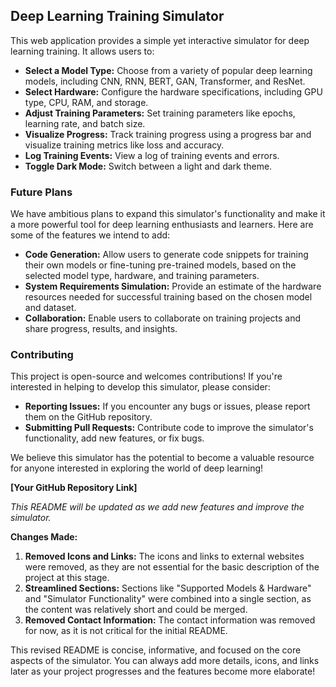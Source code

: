 ## Deep Learning Training Simulator

This web application provides a simple yet interactive simulator for deep learning training. It allows users to:

*   **Select a Model Type:** Choose from a variety of popular deep learning models, including CNN, RNN, BERT, GAN, Transformer, and ResNet.
*   **Select Hardware:**  Configure the hardware specifications, including GPU type, CPU, RAM, and storage.
*   **Adjust Training Parameters:** Set training parameters like epochs, learning rate, and batch size.
*   **Visualize Progress:** Track training progress using a progress bar and visualize training metrics like loss and accuracy.
*   **Log Training Events:** View a log of training events and errors.
*   **Toggle Dark Mode:** Switch between a light and dark theme.

### Future Plans

We have ambitious plans to expand this simulator's functionality and make it a more powerful tool for deep learning enthusiasts and learners. Here are some of the features we intend to add:

*   **Code Generation:** Allow users to generate code snippets for training their own models or fine-tuning pre-trained models, based on the selected model type, hardware, and training parameters.
*   **System Requirements Simulation:**  Provide an estimate of the hardware resources needed for successful training based on the chosen model and dataset.
*   **Collaboration:**  Enable users to collaborate on training projects and share progress, results, and insights.

### Contributing

This project is open-source and welcomes contributions! If you're interested in helping to develop this simulator, please consider:

*   **Reporting Issues:**  If you encounter any bugs or issues, please report them on the GitHub repository.
*   **Submitting Pull Requests:**  Contribute code to improve the simulator's functionality, add new features, or fix bugs.

We believe this simulator has the potential to become a valuable resource for anyone interested in exploring the world of deep learning! 

**[Your GitHub Repository Link]**

*This README will be updated as we add new features and improve the simulator.* 

**Changes Made:**

1.  **Removed Icons and Links:** The icons and links to external websites were removed, as they are not essential for the basic description of the project at this stage. 
2.  **Streamlined Sections:**  Sections like "Supported Models & Hardware" and "Simulator Functionality" were combined into a single section, as the content was relatively short and could be merged. 
3.  **Removed Contact Information:** The contact information was removed for now, as it is not critical for the initial README. 

This revised README is concise, informative, and focused on the core aspects of the simulator.  You can always add more details, icons, and links later as your project progresses and the features become more elaborate!


